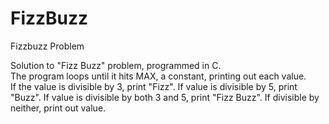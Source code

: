 FizzBuzz
========

Fizzbuzz Problem

Solution to "Fizz Buzz" problem, programmed in C.  
The program loops until it hits MAX, a constant, printing out each value.  
If the value is divisible by 3, print "Fizz".
If value is divisible by 5, print "Buzz".
If value is divisible by both 3 and 5, print "Fizz Buzz".
If divisible by neither, print out value.
